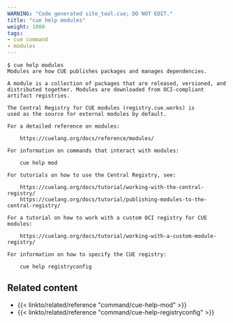 ```yaml
---
WARNING: "Code generated site_tool.cue; DO NOT EDIT."
title: "cue help modules"
weight: 1000
tags:
- cue command
- modules
---
```


```text { title="TERMINAL" type="terminal" codeToCopy="Y3VlIGhlbHAgbW9kdWxlcw==" }
$ cue help modules
Modules are how CUE publishes packages and manages dependencies.

A module is a collection of packages that are released, versioned, and
distributed together. Modules are downloaded from OCI-compliant
artifact registries.

The Central Registry for CUE modules (registry.cue.works) is
used as the source for external modules by default.

For a detailed reference on modules:

	https://cuelang.org/docs/reference/modules/

For information on commands that interact with modules:

    cue help mod

For tutorials on how to use the Central Registry, see:

	https://cuelang.org/docs/tutorial/working-with-the-central-registry/
	https://cuelang.org/docs/tutorial/publishing-modules-to-the-central-registry/

For a tutorial on how to work with a custom OCI registry for CUE modules:

	https://cuelang.org/docs/tutorial/working-with-a-custom-module-registry/

For information on how to specify the CUE registry:

	cue help registryconfig

```

## Related content

- {{< linkto/related/reference "command/cue-help-mod" >}}
- {{< linkto/related/reference "command/cue-help-registryconfig" >}}